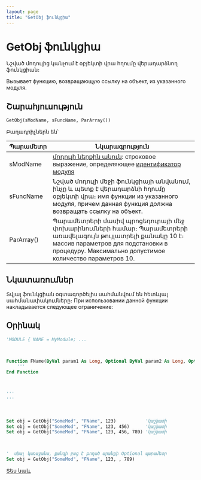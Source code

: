 ```yaml
---
layout: page
title: "GetObj ֆունկցիա"
---
```

    
# GetObj ֆունկցիա

Նշված մոդուլից կանչում է օբյեկտի վրա հղումը վերադարձնող ֆունկցիան։ 

Вызывает функцию, возвращающую ссылку на объект, из указанного модуля.

## Շարահյուսություն

```vb
GetObj(sModName, sFuncName, ParArray())
```

Բաղադրիչներն են՝


| Պարամետր | Նկարագրություն |
|--|--|
| sModName | [մոդուլի ներքին անուն](../../../Defs/Module.md): строковое выражение, определяющее [идентификатор модуля](../../../Defs/Module.html) |
| sFuncName | Նշված մոդուլի մեջի ֆունկցիայի անվանում, ինչը և պետք է վերադարձնի հղումը օբյեկտի վրա։ имя функции из указанного модуля, причем данная функция должна возвращать ссылку на объект. |
| ParArray() | Պարամետրերի մասիվ պրոցեդուրայի մեջ փոխարինումների համար։ Պարամետրերի առավելագույն թույլատրելի քանակը 10 է։ массив параметров для подстановки в процедуру. Максимально допустимое количество параметров 10. |



## Նկատառումներ
Տվյալ ֆունկցիան օգտագործելիս սահմանվում են հետևյալ սահմանափակումները։ 
При использовании данной функции накладываeтся следующeе ограничениe:

## Օրինակ

``` vb
'MODULE { NAME = MyModule; ...

 

Function FName(ByVal param1 As Long, Optional ByVal param2 As Long, Optional ByVal param3 As Long) As Object
    '''
End Function

 

'''
'''

 

Set obj = GetObj("SomeMod", "FName", 123)           'կաշխատի
Set obj = GetObj("SomeMod", "FName", 123, 456)      'կաշխատի
Set obj = GetObj("SomeMod", "FName", 123, 456, 789) 'կաշխատի

 

'  սխալ կառաջանա, քանզի բաց է թողած արանքի Optional պարամետր
Set obj = GetObj("SomeMod", "FName", 123, , 789)    
```
[Տես նաև](RunSub.md)

